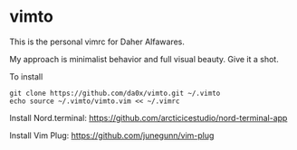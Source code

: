 # vimto

This is the personal vimrc for Daher Alfawares.

My approach is minimalist behavior and full visual beauty. Give it a shot.

To install
```
git clone https://github.com/da0x/vimto.git ~/.vimto
echo source ~/.vimto/vimto.vim << ~/.vimrc
```
Install Nord.terminal: https://github.com/arcticicestudio/nord-terminal-app

Install Vim Plug: https://github.com/junegunn/vim-plug
